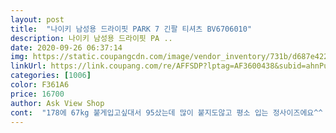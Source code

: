 ```yaml
---
layout: post 
title:  "나이키 남성용 드라이핏 PARK 7 긴팔 티셔츠 BV6706010" 
description: 나이키 남성용 드라이핏 PA ..
date: 2020-09-26 06:37:14 
img: https://static.coupangcdn.com/image/vendor_inventory/731b/d687e422c5078ba9ed7b2f57ac09ac72ed0443035b0efff5d0c5cf5e8448.jpg 
linkUrl: https://link.coupang.com/re/AFFSDP?lptag=AF3600438&subid=ahnPublicAsk&pageKey=1417472111&itemId=2246948923&vendorItemId=71628060599&traceid=V0-113-ee44979457a6284b 
categories: [1006] 
color: F361A6 
price: 16700 
author: Ask View Shop 
cont:  "178에 67kg 붙게입고싶대서 95샀는데 많이 붙지도않고 평소 입는 정사이즈에요^^  참고하세요 낼 실착용샷 올릴께욤ㅎㅎ<br/>s 시켰어요<br/>가격때문에 기대 안하고 샀는데 너무 좋네요?<br/>개만족해요 신랑 낼 바로입는다해서 세탁해서 널자마자 평쓰는 중이네요ㅋㅋ10시이후 세탁하는거 좀 눈치보이는데ㅜㅜ<br/>그냥 입으랬어요 신랑보고.<br/>.<br/><br/>그냥 티같은? 제가원하던스타일은아니지만<br/>그리고 팔 길긴길어요<br/>뒤가 시원한 방층망같이 땀이 맺힐 수가 없는 디자인이네요!!!<br/>딱 맞는줄알았더니 크네요<br/>싼가격에 잘삿어요 ㅎㅎ 사이즈는 평소에 있던 사이즈 그대로 입으세요, 전 어깨는 맞는데 팔은 조금기네요<br/>아가세탁기에 후딱 빨았네요<br/>제가 옷을 잘못본걸까요?<br/>" 
---
```

